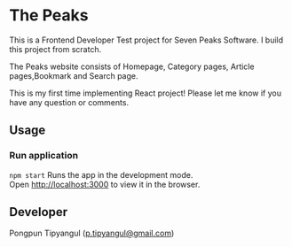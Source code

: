 # The Peaks

This is a Frontend Developer Test project for Seven Peaks Software. I build this project from scratch.

The Peaks website consists of Homepage, Category pages, Article pages,Bookmark and Search page.

This is my first time implementing React project! Please let me know if you have any question or comments.

## Usage
### Run application
`npm start`
Runs the app in the development mode.\
Open [http://localhost:3000](http://localhost:3000) to view it in the browser.

## Developer
Pongpun Tipyangul (p.tipyangul@gmail.com)